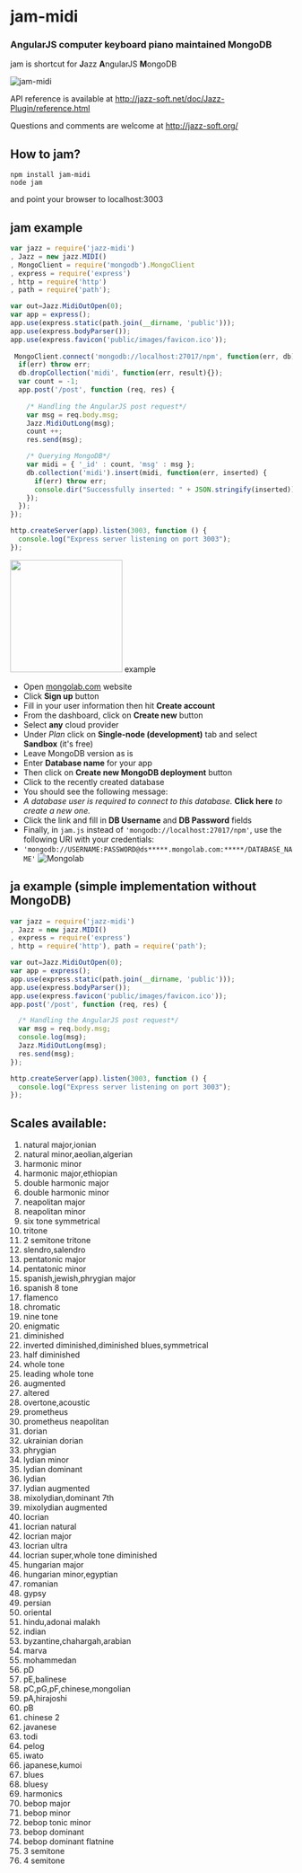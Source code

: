 # jam-midi



### AngularJS computer keyboard piano maintained MongoDB



jam is shortcut for **J**azz **A**ngularJS **M**ongoDB


![jam-midi](http://i.imgur.com/f37O1o4.jpg)


API reference is available at http://jazz-soft.net/doc/Jazz-Plugin/reference.html



Questions and comments are welcome at http://jazz-soft.org/


## How to jam?

    npm install jam-midi
    node jam 

and point your browser to localhost:3003


## jam example


``` js
var jazz = require('jazz-midi')
, Jazz = new jazz.MIDI()
, MongoClient = require('mongodb').MongoClient
, express = require('express')
, http = require('http')
, path = require('path');

var out=Jazz.MidiOutOpen(0);
var app = express();
app.use(express.static(path.join(__dirname, 'public')));
app.use(express.bodyParser());
app.use(express.favicon('public/images/favicon.ico'));
    
 MongoClient.connect('mongodb://localhost:27017/npm', function(err, db) {
  if(err) throw err;
  db.dropCollection('midi', function(err, result){});
  var count = -1;
  app.post('/post', function (req, res) {
      
    /* Handling the AngularJS post request*/
    var msg = req.body.msg;
    Jazz.MidiOutLong(msg);
    count ++;
    res.send(msg);

    /* Querying MongoDB*/
    var midi = { '_id' : count, 'msg' : msg };
    db.collection('midi').insert(midi, function(err, inserted) {
      if(err) throw err;
      console.dir("Successfully inserted: " + JSON.stringify(inserted));
    });
  });  
});

http.createServer(app).listen(3003, function () {
  console.log("Express server listening on port 3003");
});
```

<img src="http://i.imgur.com/7KnCa5a.png" width="200"> example
- Open [mongolab.com](https://mongolab.com) website
- Click **Sign up** button
- Fill in your user information then hit **Create account**
- From the dashboard, click on **Create new** button
- Select **any** cloud provider
- Under *Plan* click on **Single-node (development)** tab and select **Sandbox** (it's free)
 - Leave MongoDB version as is
- Enter **Database name** for your app
- Then click on **Create new MongoDB deployment** button
- Click to the recently created database
- You should see the following message:
 - *A database user is required to connect to this database.* **Click here** *to create a new one.*
- Click the link and fill in **DB Username** and **DB Password** fields
- Finally, in `jam.js` instead of `'mongodb://localhost:27017/npm'`, use the following URI with your credentials:
 - `'mongodb://USERNAME:PASSWORD@ds*****.mongolab.com:*****/DATABASE_NAME'`
 ![Mongolab](http://i.imgur.com/8UBmspM.jpg)


## ja example (simple implementation without MongoDB)


``` js
var jazz = require('jazz-midi')
, Jazz = new jazz.MIDI()
, express = require('express')
, http = require('http'), path = require('path');

var out=Jazz.MidiOutOpen(0);
var app = express();
app.use(express.static(path.join(__dirname, 'public')));
app.use(express.bodyParser());
app.use(express.favicon('public/images/favicon.ico'));
app.post('/post', function (req, res) {

  /* Handling the AngularJS post request*/
  var msg = req.body.msg; 
  console.log(msg); 
  Jazz.MidiOutLong(msg);
  res.send(msg);
});  

http.createServer(app).listen(3003, function () {
  console.log("Express server listening on port 3003");
});
```    

## Scales available:
1. natural major,ionian
2. natural minor,aeolian,algerian
3. harmonic minor
4. harmonic major,ethiopian
5. double harmonic major
6. double harmonic minor
7. neapolitan major
8. neapolitan minor
9. six tone symmetrical
10. tritone
11. 2 semitone tritone
12. slendro,salendro
13. pentatonic major
14. pentatonic minor
15. spanish,jewish,phrygian major
16. spanish 8 tone
17. flamenco
18. chromatic
19. nine tone
20. enigmatic
21. diminished
22. inverted diminished,diminished blues,symmetrical
23. half diminished
24. whole tone
25. leading whole tone
26. augmented
27. altered
28. overtone,acoustic
29. prometheus
30. prometheus neapolitan
31. dorian
32. ukrainian dorian
33. phrygian
34. lydian minor
35. lydian dominant
36. lydian
37. lydian augmented
38. mixolydian,dominant 7th
39. mixolydian augmented
40. locrian
41. locrian natural
42. locrian major
43. locrian ultra
44. locrian super,whole tone diminished
45. hungarian major
46. hungarian minor,egyptian
47. romanian
48. gypsy
49. persian
50. oriental
51. hindu,adonai malakh
52. indian
53. byzantine,chahargah,arabian
54. marva
55. mohammedan
56. pD
57. pE,balinese
58. pC,pG,pF,chinese,mongolian
59. pA,hirajoshi
60. pB
61. chinese 2
62. javanese
63. todi
64. pelog
65. iwato
66. japanese,kumoi
67. blues
68. bluesy
69. harmonics
70. bebop major
71. bebop minor
72. bebop tonic minor
73. bebop dominant
74. bebop dominant flatnine
75. 3 semitone
76. 4 semitone
